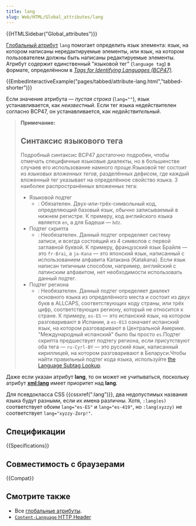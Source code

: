 ```yaml
---
title: lang
slug: Web/HTML/Global_attributes/lang
---
```


{{HTMLSidebar("Global_attributes")}}

[Глобальный атрибут](/ru/docs/Web/HTML/Global_attributes) `lang` помогает определить язык элемента: язык, на котором написаны нередактируемые элементы, или язык, на котором пользователем должны быть написаны редактируемые элементы. Атрибут содержит единственный "языковой тег" (`language tag`) в формате, определённом в _[Tags for Identifying Languages (BCP47)](https://www.ietf.org/rfc/bcp/bcp47.txt)._

{{EmbedInteractiveExample("pages/tabbed/attribute-lang.html","tabbed-shorter")}}

Если значение атрибута — _пустая строка_ (`lang=""`), язык устанавливается, как _неизвестный_. Если тег языка недействителен согласно BCP47, он устанавливается, как _недействительный_.

> **Примечание:**
>
> ## Синтаксис языкового тега
>
> Подробный синтаксис BCP47 достаточно подробен, чтобы отмечать специфичные языковые диалекты, но в большинстве случаев его использование намного проще.Языковой тег состоит из _языковых вложенных тегов_, разделённых дефисом, где каждый вложенный тег указывает на определённое свойство языка. 3 наиболее распространённых вложенных тега:
>
> - Языковой подтег
>   - : Обязателен. Двух-или-трёх-символьный код, определяющий базовый язык, обычно записываемый в нижнем регистре. К примеру, код английского языка является `en`, а для Бадеши — `bdz`.
> - Подтег скрипта
>   - : Необязателен. Данный подтег определяет систему записи, и всегда состоящий из 4 символов с первой заглавной буквой. К примеру, французский язык Брайля — это `fr-Brai`, а `ja-Kana` — это японский язык, написанный с использованием алфавита Катакана (Katakana). Если язык написан типичным способом, например, английский с латинским алфавитом, нет необходимости использовать данный подтег.
> - Подтег региона
>   - : Необязателен. Данный подтег определяет диалект основного языка из определённого места и состоит из двух букв в ALLCAPS, соответствующих коду страны, или трёх цифр, соответствующих региону, который не относится к стране. К примеру, `es-ES` — это испанский язык, на котором разговаривают в Испании, а `es-013` означает испанский язык, на котором разговаривают в Центральной Америке. "Международный испанский" было бы просто `es`.Подтег скрипта предшествует подтегу региона, если присутствуют оба тега — `ru-Cyrl-BY` — это русский язык, написанный кириллицей, на котором разговаривают в Беларуси.Чтобы найти правильный подтег кода языка, используйте [the Language Subtag Lookup](https://r12a.github.io/app-subtags/).

Даже если указан атрибут **lang**, то он может не учитываться, поскольку атрибут **[xml:lang](/ru/docs/Web/HTML/Global_attributes/xml:lang)** имеет приоритет над **lang**.

Для псевдокласса CSS {{cssxref(":lang")}}, два недопустимых названия языка будут разными, если их имена различны. Хотя, `:lang(es)` соответствует обоим `lang="es-ES"` и `lang="es-419"`, но `:lang(xyzzy)` не соответствует `lang="xyzzy-Zorp!"`.

## Спецификации

{{Specifications}}

## Совместимость с браузерами

{{Compat}}

## Смотрите также

- Все [глобальные атрибуты](/ru/docs/Web/HTML/Global_attributes).
- [`Content-Language` HTTP Header](/ru/docs/Web/HTTP/Headers/Content-Language)
